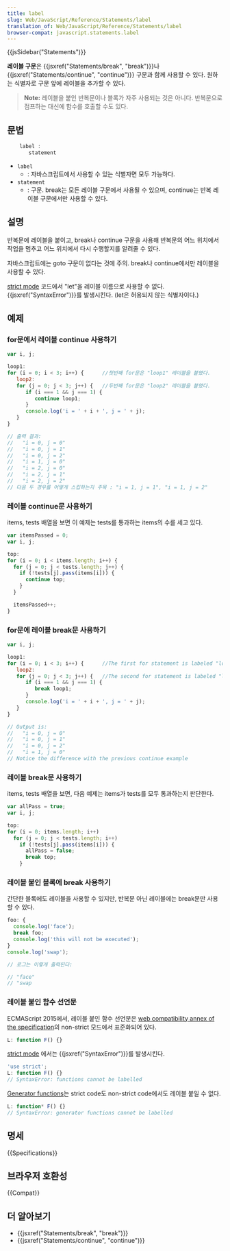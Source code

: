 ```yaml
---
title: label
slug: Web/JavaScript/Reference/Statements/label
translation_of: Web/JavaScript/Reference/Statements/label
browser-compat: javascript.statements.label
---
```


{{jsSidebar("Statements")}}

**레이블 구문**은 {{jsxref("Statements/break", "break")}}나 {{jsxref("Statements/continue", "continue")}} 구문과 함께 사용할 수 있다. 원하는 식별자로 구문 앞에 레이블을 추가할 수 있다.

> **Note:** 레이블을 붙인 반복문이나 블록가 자주 사용되는 것은 아니다. 반복문으로 점프하는 대신에 함수를 호출할 수도 있다.

## 문법

```js
    label :
       statement
```

- `label`
  - : 자바스크립트에서 사용할 수 있는 식별자면 모두 가능하다.
- `statement`
  - : 구문. break는 모든 레이블 구문에서 사용될 수 있으며, continue는 반복 레이블 구문에서만 사용할 수 있다.

## 설명

반복문에 레이블을 붙이고, break나 continue 구문을 사용해 반복문의 어느 위치에서 작업을 멈추고 어느 위치에서 다시 수행할지를 알려줄 수 있다.

자바스크립트에는 goto 구문이 없다는 것에 주의. break나 continue에서만 레이블을 사용할 수 있다.

[strict mode](/en-US/docs/Web/JavaScript/Reference/Strict_mode) 코드에서 "let"을 레이블 이름으로 사용할 수 없다. {{jsxref("SyntaxError")}}를 발생시킨다. (let은 허용되지 않는 식별자이다.)

## 예제

### for문에서 레이블 continue 사용하기

```js
var i, j;

loop1:
for (i = 0; i < 3; i++) {      //첫번째 for문은 "loop1" 레이블을 붙였다.
   loop2:
   for (j = 0; j < 3; j++) {   //두번째 for문은 "loop2" 레이블을 붙였다.
      if (i === 1 && j === 1) {
         continue loop1;
      }
      console.log('i = ' + i + ', j = ' + j);
   }
}

// 출력 결과:
//   "i = 0, j = 0"
//   "i = 0, j = 1"
//   "i = 0, j = 2"
//   "i = 1, j = 0"
//   "i = 2, j = 0"
//   "i = 2, j = 1"
//   "i = 2, j = 2"
// 다음 두 경우를 어떻게 스킵하는지 주목 : "i = 1, j = 1", "i = 1, j = 2"
```

### 레이블 continue문 사용하기

items, tests 배열을 보면 이 예제는 tests를 통과하는 items의 수를 세고 있다.

```js
var itemsPassed = 0;
var i, j;

top:
for (i = 0; i < items.length; i++) {
  for (j = 0; j < tests.length; j++) {
    if (!tests[j].pass(items[i])) {
      continue top;
    }
  }

  itemsPassed++;
}
```

### for문에 레이블 break문 사용하기

```js
var i, j;

loop1:
for (i = 0; i < 3; i++) {      //The first for statement is labeled "loop1"
   loop2:
   for (j = 0; j < 3; j++) {   //The second for statement is labeled "loop2"
      if (i === 1 && j === 1) {
         break loop1;
      }
      console.log('i = ' + i + ', j = ' + j);
   }
}

// Output is:
//   "i = 0, j = 0"
//   "i = 0, j = 1"
//   "i = 0, j = 2"
//   "i = 1, j = 0"
// Notice the difference with the previous continue example
```

### 레이블 break문 사용하기

items, tests 배열을 보면, 다음 예제는 items가 tests를 모두 통과하는지 판단한다.

```js
var allPass = true;
var i, j;

top:
for (i = 0; items.length; i++)
  for (j = 0; j < tests.length; i++)
    if (!tests[j].pass(items[i])) {
      allPass = false;
      break top;
    }
```

### 레이블 붙인 블록에 break 사용하기

간단한 블록에도 레이블을 사용할 수 있지만, 반복문 아닌 레이블에는 break문만 사용할 수 있다.

```js
foo: {
  console.log('face');
  break foo;
  console.log('this will not be executed');
}
console.log('swap');

// 로그는 이렇게 출력된다:

// "face"
// "swap
```

### 레이블 붙인 함수 선언문

ECMAScript 2015에서, 레이블 붙인 함수 선언문은 [web compatibility annex of the specification](http://www.ecma-international.org/ecma-262/6.0/#sec-labelled-function-declarations)의 non-strict 모드에서 표준화되어 있다.

```js
L: function F() {}
```

[strict mode](/en-US/docs/Web/JavaScript/Reference/Strict_mode) 에서는 {{jsxref("SyntaxError")}}를 발생시킨다.

```js
'use strict';
L: function F() {}
// SyntaxError: functions cannot be labelled
```

[Generator functions](/en-US/docs/Web/JavaScript/Reference/Statements/function*)는 strict code도 non-strict code에서도 레이블 붙일 수 없다.

```js
L: function* F() {}
// SyntaxError: generator functions cannot be labelled
```

## 명세

{{Specifications}}

## 브라우저 호환성

{{Compat}}

## 더 알아보기

- {{jsxref("Statements/break", "break")}}
- {{jsxref("Statements/continue", "continue")}}
